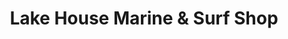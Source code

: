 ---
title: "Lake House Marine & Surf Shop"
url: /edmonton/lake-house-marine-und-surf-shop/
shop: Boot
---